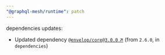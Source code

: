 ```yaml
---
"@graphql-mesh/runtime": patch
---
```

dependencies updates:
  - Updated dependency [`@envelop/core@3.0.0` ↗︎](https://www.npmjs.com/package/@envelop/core/v/3.0.0) (from `2.6.0`, in `dependencies`)
